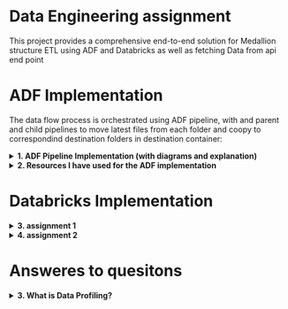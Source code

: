 # Data Engineering assignment
This project provides a comprehensive end-to-end solution for Medallion structure ETL using ADF and Databricks as well as fetching Data from api end point




# ADF Implementation

The data flow process is orchestrated using ADF pipeline, with and parent and child pipelines to move latest files from each folder and coopy to correspondind destination folders in destination container:

<details>
  <summary><strong>1. ADF Pipeline Implementation (with diagrams and explanation)</strong></summary>
  
  ### Creating Parent Pipeline
  ![Creating Parent Pipeline](https://raw.githubusercontent.com/shamsaravaiah/DE-assignment-implementation/main/ADF%20implementation/Screenshots/parent%20pipeline.png)
  In the parent pipeline, I iterate over the sales-view-devtst container to get the metadata at the container level, which will result in the folders [customer, product, sales store] as child items that will be passed into the execute pipeline activity which runs the child pipeline. 
  
  ### Creating Child Pipeline
  ![Creating Child Pipeline](https://raw.githubusercontent.com/shamsaravaiah/DE-assignment-implementation/main/ADF%20implementation/Screenshots/child%20pipeline.png)
  The child pipeline takes the current item in the forEach activity and passes it into the pipeline level parameter that I have configured for the child Pipeline. The current folder is passed to the getMetadata activity inside the forEach activity of the child pipeline, resulting in an array of child items with the lastModified date and file name.
  
  ### Inside forEach Activity in Child Pipeline
  ![Inside forEach Activity in Child Pipeline](https://raw.githubusercontent.com/shamsaravaiah/DE-assignment-implementation/main/ADF%20implementation/Screenshots/inside%20forEach%20activity%20of%20child%20pipeline.png)
  I have assigned a pipeline level variable and assigned an old date value. Inside the forEach activity of the child pipeline, I compare the date variable with the lastModified of the current file. If greater, I swap the date variable with lastModified to preserve the latest date. I then assign the filename to a variable using the SetVariable activity. Then I copy the file to the destination using the latest file name with the Copy Data activity. The aim is to extract fresh and latest files from the source and copy them to the destination.

</details>

<details>
  <summary><strong>2. Resources I have used for the ADF implementation</strong></summary>
  - ADF (data flow orchestration)
  - ADLS Gen 2 (storage purpose, hierarchical namespace)
  - Databricks (to perform transformations on the source datasets prior to saving in the next layer, Implemented medallion architecture to process the files applying the mentioned transformations and writing them as Delta tables using Upset operation)
</details>






# Databricks Implementation

<details>
  <summary><strong>3. assignment 1</strong></summary>
  Implemented the mentioned transformation, using UDF functions and writing a fact table into DBFS as delta table which can be queried on using the mentioned requirements.
    Link: [GitHub Repository](https://github.com/shamsaravaiah/DE-assignment-implementation/tree/main/Databricks%20implementation/Question%201)

  
    
</details>

<details>
  <summary><strong>4. assignment 2</strong></summary>
  Extracted data from an api end point and performed transforamtions and flattening the data set. And wrote it into DBFS as delta table
  Link: [GitHub Repository](https://github.com/shamsaravaiah/DE-assignment-implementation/tree/main/Databricks%20implementation/Question%202)
    
</details>

# Answeres to quesitons

<details>
    <summary><strong>3. What is Data Profiling?</strong></summary>


  Data profiling is the process of checking and analyzing data to understand what it looks like and asses its quality and check how good it is. This helps identify patterns, errors, and the overall quality of the data.
  
  For the provided data what data profiling steps was done
  The data profiling steps that have been done in the use case are:-
  Check Column Headers: Ensure all column headers are in snake case and lowercase.
  Identify Patterns: Analyze and create new columns based on existing data (e.g., splitting names, extracting domains from emails).
  Assess Data Types: Convert data types where necessary (e.g., date formats to "yyyy-MM-dd").
  Validate Values: Check and categorize values (e.g., expenditure status based on spending amounts).
  Identify and Handle Anomalies: Ensure data consistency and correctness through transformations and checks.
  Dynamic File Assessment: Continuously monitor and retrieve the latest modified files in the ADLS.
  Transform Data: Apply rules for data transformation based on profiling insights (e.g., creating subcategories, store categories).
<details>

<details>
    <summary><strong>3.End to end Understanding</strong></summary>

Based on my understanding the use case was meant for the purpose to implement a structured data processing pipeline using Azure Data Lake Storage (ADLS) and Azure Data Factory (ADF) for sales data analysis. It involves extracting fresh file that are being loaed, transforming, and loading (ETL) data from various sources into a bronze layer for raw storage, a silver layer for processed data, and a gold layer for analytical insights. This setup enables real-time data processing, improved data quality, and enhanced decision-making through consolidated sales reports.

The use case uses the Medallion Architecture pattern, this architecture  consists of three layers:
1. Bronze Layer: Raw data storage where all incoming data is initially ingested without significant transformations. This serves as the source of truth.
2. Silver Layer: Processed data that has undergone cleaning and transformation. This layer is used for more refined analytics, in my use case it contains semi processed/partially cleaned data
3. Gold Layer: The final, curated data  ie StoreProductSalesAnalys is used for reporting and analytics. It provides high-level insights and can be considered as the data mart. In my use case I created a large table which can be queried on many ways to derive insights.
This layered approach facilitates incremental data processing and enhances data quality while allowing for flexible analytics across different stages of the data lifecycle, as making data available for different workloads.

<details>

